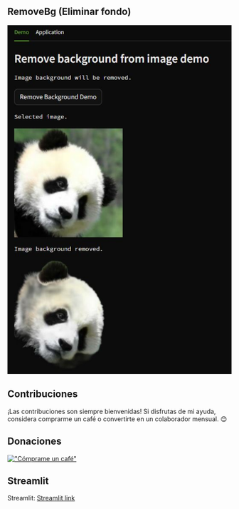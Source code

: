 ## RemoveBg (Eliminar fondo)

![Alt Text](https://raw.githubusercontent.com/webdevserv/portfolio_idoia/master/screens/removebackground.jpg)

## Contribuciones

¡Las contribuciones son siempre bienvenidas! Si disfrutas de mi ayuda, considera comprarme un café o convertirte en un colaborador mensual. 😊

## Donaciones

[!["Cómprame un café"](https://www.buymeacoffee.com/assets/img/custom_images/orange_img.png)](https://www.buymeacoffee.com/Artgen)

## Streamlit

Streamlit: <a href='https://webdevserv-portfolio-idoia-icodeidoia-portfolio-9kblei.streamlit.app/' target='_blank'>Streamlit link</a>


